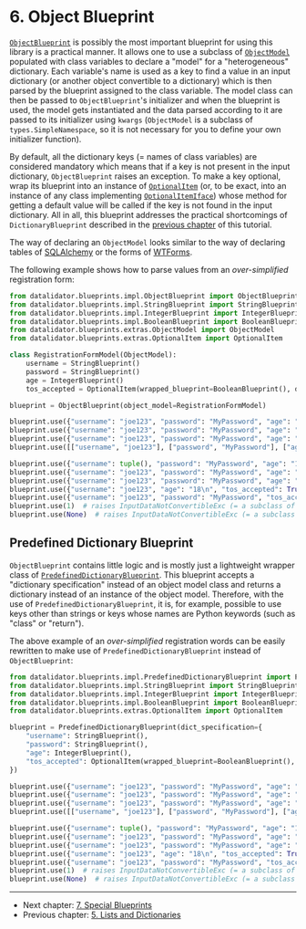 <!--
Copyright (c) 2022 Vít Labuda. All rights reserved.

Redistribution and use in source and binary forms, with or without modification, are permitted provided that the
following conditions are met:
 1. Redistributions of source code must retain the above copyright notice, this list of conditions and the following
    disclaimer.
 2. Redistributions in binary form must reproduce the above copyright notice, this list of conditions and the
    following disclaimer in the documentation and/or other materials provided with the distribution.
 3. Neither the name of the copyright holder nor the names of its contributors may be used to endorse or promote
    products derived from this software without specific prior written permission.

THIS SOFTWARE IS PROVIDED BY THE COPYRIGHT HOLDERS AND CONTRIBUTORS "AS IS" AND ANY EXPRESS OR IMPLIED WARRANTIES,
INCLUDING, BUT NOT LIMITED TO, THE IMPLIED WARRANTIES OF MERCHANTABILITY AND FITNESS FOR A PARTICULAR PURPOSE ARE
DISCLAIMED. IN NO EVENT SHALL THE COPYRIGHT HOLDER OR CONTRIBUTORS BE LIABLE FOR ANY DIRECT, INDIRECT, INCIDENTAL,
SPECIAL, EXEMPLARY, OR CONSEQUENTIAL DAMAGES (INCLUDING, BUT NOT LIMITED TO, PROCUREMENT OF SUBSTITUTE GOODS OR
SERVICES; LOSS OF USE, DATA, OR PROFITS; OR BUSINESS INTERRUPTION) HOWEVER CAUSED AND ON ANY THEORY OF LIABILITY,
WHETHER IN CONTRACT, STRICT LIABILITY, OR TORT (INCLUDING NEGLIGENCE OR OTHERWISE) ARISING IN ANY WAY OUT OF THE USE
OF THIS SOFTWARE, EVEN IF ADVISED OF THE POSSIBILITY OF SUCH DAMAGE.
-->


# 6. Object Blueprint

[`ObjectBlueprint`](../datalidator/blueprints/impl/ObjectBlueprint.py) is possibly the most important blueprint for 
using this library is a practical manner. It allows one to use a subclass of 
[`ObjectModel`](../datalidator/blueprints/extras/ObjectModel.py) populated with class variables to declare a "model"
for a "heterogeneous" dictionary. Each variable's name is used as a key to find a value in an input dictionary (or 
another object convertible to a dictionary) which is then parsed by the blueprint assigned to the class variable. The 
model class can then be passed to `ObjectBlueprint`'s initializer and when the blueprint is used, the model gets 
instantiated and the data parsed according to it are passed to its initializer using `kwargs` (`ObjectModel` is a 
subclass of `types.SimpleNamespace`, so it is not necessary for you to define your own initializer function).

By default, all the dictionary keys (= names of class variables) are considered mandatory which means that if a key
is not present in the input dictionary, `ObjectBlueprint` raises an exception. To make a key optional, wrap its 
blueprint into an instance of [`OptionalItem`](../datalidator/blueprints/extras/OptionalItem.py) (or, to be exact, into 
an instance of any class implementing [`OptionalItemIface`](../datalidator/blueprints/extras/OptionalItemIface.py)) 
whose method for getting a default value will be called if the key is not found in the input dictionary. All in all, 
this blueprint addresses the practical shortcomings of `DictionaryBlueprint` described in the 
[previous chapter](005_Lists-and-Dictionaries.md) of this tutorial.

The way of declaring an `ObjectModel` looks similar to the way of declaring tables of 
[SQLAlchemy](https://docs.sqlalchemy.org/en/14/orm/tutorial.html#declare-a-mapping) or 
the forms of [WTForms](https://wtforms.readthedocs.io/en/2.3.x/crash_course/#getting-started).

The following example shows how to parse values from an *over-simplified* registration form:
```python
from datalidator.blueprints.impl.ObjectBlueprint import ObjectBlueprint
from datalidator.blueprints.impl.StringBlueprint import StringBlueprint
from datalidator.blueprints.impl.IntegerBlueprint import IntegerBlueprint
from datalidator.blueprints.impl.BooleanBlueprint import BooleanBlueprint
from datalidator.blueprints.extras.ObjectModel import ObjectModel
from datalidator.blueprints.extras.OptionalItem import OptionalItem

class RegistrationFormModel(ObjectModel):
    username = StringBlueprint()
    password = StringBlueprint()
    age = IntegerBlueprint()
    tos_accepted = OptionalItem(wrapped_blueprint=BooleanBlueprint(), default_value=False)  # "tos" = Terms of Service

blueprint = ObjectBlueprint(object_model=RegistrationFormModel)

blueprint.use({"username": "joe123", "password": "MyPassword", "age": "18\n", "tos_accepted": True})  # == RegistrationFormModel(username='joe123', password='MyPassword', age=18, tos_accepted=True)
blueprint.use({"username": "joe123", "password": "MyPassword", "age": "18\n", "tos_accepted": "FALSE"})  # == RegistrationFormModel(username='joe123', password='MyPassword', age=18, tos_accepted=False)
blueprint.use({"username": "joe123", "password": "MyPassword", "age": "18\n"})  # == RegistrationFormModel(username='joe123', password='MyPassword', age=18, tos_accepted=False)
blueprint.use([["username", "joe123"], ["password", "MyPassword"], ["age", "18\n"]])  # == RegistrationFormModel(username='joe123', password='MyPassword', age=18, tos_accepted=False)

blueprint.use({"username": tuple(), "password": "MyPassword", "age": "18\n", "tos_accepted": True})  # raises InputDataTypeNotInAllowlistExc (= a subclass of DatalidatorExc)
blueprint.use({"username": "joe123", "password": "MyPassword", "age": "hello", "tos_accepted": True})  # raises InputDataNotConvertibleExc (= a subclass of DatalidatorExc)
blueprint.use({"username": "joe123", "password": "MyPassword", "age": "18\n", "tos_accepted": "invalid"})  # raises InputDataValueNotAllowedForDataTypeExc (= a subclass of DatalidatorExc)
blueprint.use({"username": "joe123", "age": "18\n", "tos_accepted": True})  # raises InvalidInputDataExc (= a subclass of DatalidatorExc)
blueprint.use({"username": "joe123", "password": "MyPassword", "tos_accepted": True})  # raises InvalidInputDataExc (= a subclass of DatalidatorExc)
blueprint.use(1)  # raises InputDataNotConvertibleExc (= a subclass of DatalidatorExc)
blueprint.use(None)  # raises InputDataNotConvertibleExc (= a subclass of DatalidatorExc)
```


## Predefined Dictionary Blueprint
`ObjectBlueprint` contains little logic and is mostly just a lightweight wrapper class of 
[`PredefinedDictionaryBlueprint`](../datalidator/blueprints/impl/PredefinedDictionaryBlueprint.py). This blueprint 
accepts a "dictionary specification" instead of an object model class and returns a dictionary instead of an instance
of the object model. Therefore, with the use of `PredefinedDictionaryBlueprint`, it is, for example, possible to use 
keys other than strings or keys whose names are Python keywords (such as "class" or "return").

The above example of an *over-simplified* registration words can be easily rewritten to make use of 
`PredefinedDictionaryBlueprint` instead of `ObjectBlueprint`:
```python
from datalidator.blueprints.impl.PredefinedDictionaryBlueprint import PredefinedDictionaryBlueprint
from datalidator.blueprints.impl.StringBlueprint import StringBlueprint
from datalidator.blueprints.impl.IntegerBlueprint import IntegerBlueprint
from datalidator.blueprints.impl.BooleanBlueprint import BooleanBlueprint
from datalidator.blueprints.extras.OptionalItem import OptionalItem

blueprint = PredefinedDictionaryBlueprint(dict_specification={
    "username": StringBlueprint(),
    "password": StringBlueprint(),
    "age": IntegerBlueprint(),
    "tos_accepted": OptionalItem(wrapped_blueprint=BooleanBlueprint(), default_value=False)  # "tos" = Terms of Service
})

blueprint.use({"username": "joe123", "password": "MyPassword", "age": "18\n", "tos_accepted": True})  # == {'username': 'joe123', 'password': 'MyPassword', 'age': 18, 'tos_accepted': True}
blueprint.use({"username": "joe123", "password": "MyPassword", "age": "18\n", "tos_accepted": "FALSE"})  # == {'username': 'joe123', 'password': 'MyPassword', 'age': 18, 'tos_accepted': False}
blueprint.use({"username": "joe123", "password": "MyPassword", "age": "18\n"})  # == {'username': 'joe123', 'password': 'MyPassword', 'age': 18, 'tos_accepted': False}
blueprint.use([["username", "joe123"], ["password", "MyPassword"], ["age", "18\n"]])  # == {'username': 'joe123', 'password': 'MyPassword', 'age': 18, 'tos_accepted': False}

blueprint.use({"username": tuple(), "password": "MyPassword", "age": "18\n", "tos_accepted": True})  # raises InputDataTypeNotInAllowlistExc (= a subclass of DatalidatorExc)
blueprint.use({"username": "joe123", "password": "MyPassword", "age": "hello", "tos_accepted": True})  # raises InputDataNotConvertibleExc (= a subclass of DatalidatorExc)
blueprint.use({"username": "joe123", "password": "MyPassword", "age": "18\n", "tos_accepted": "invalid"})  # raises InputDataValueNotAllowedForDataTypeExc (= a subclass of DatalidatorExc)
blueprint.use({"username": "joe123", "age": "18\n", "tos_accepted": True})  # raises InvalidInputDataExc (= a subclass of DatalidatorExc)
blueprint.use({"username": "joe123", "password": "MyPassword", "tos_accepted": True})  # raises InvalidInputDataExc (= a subclass of DatalidatorExc)
blueprint.use(1)  # raises InputDataNotConvertibleExc (= a subclass of DatalidatorExc)
blueprint.use(None)  # raises InputDataNotConvertibleExc (= a subclass of DatalidatorExc)
```

---

* Next chapter: [7. Special Blueprints](007_Special-Blueprints.md)
* Previous chapter: [5. Lists and Dictionaries](005_Lists-and-Dictionaries.md)
